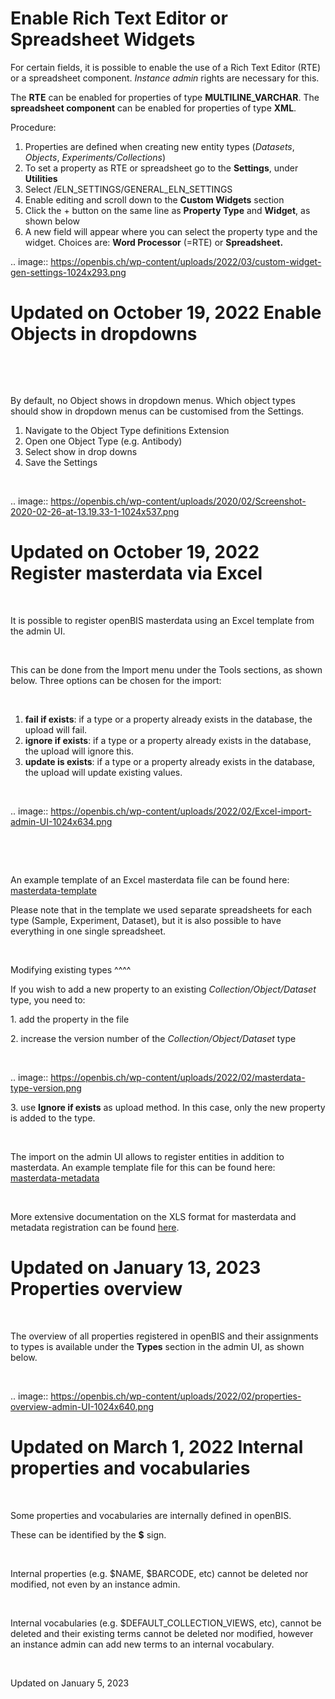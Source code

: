 Enable Rich Text Editor or Spreadsheet Widgets
==============================================



  
For certain fields, it is possible to enable the use of a Rich Text
Editor (RTE) or a spreadsheet component. *Instance admin* rights are
necessary for this.

  
The **RTE** can be enabled for properties of type
**MULTILINE\_VARCHAR**. The **spreadsheet component** can be enabled for
properties of type **XML**.

  
Procedure:  
  

1.  Properties are defined when creating new entity types (*Datasets*,
    *Objects*, *Experiments/Collections*)
2.  To set a property as RTE or spreadsheet go to the **Settings**,
    under **Utilities**
3.  Select /ELN\_SETTINGS/GENERAL\_ELN\_SETTINGS
4.  Enable editing and scroll down to the **Custom Widgets** section
5.  Click the + button on the same line as **Property Type** and
    **Widget**, as shown below
6.  A new field will appear where you can select the property type and
    the widget. Choices are: **Word Processor** (=RTE) or
    **Spreadsheet.**

.. image:: https://openbis.ch/wp-content/uploads/2022/03/custom-widget-gen-settings-1024x293.png

Updated on October 19, 2022
Enable Objects in dropdowns
===========================



 

 

By default, no Object shows in dropdown menus. Which object types should
show in dropdown menus can be customised from the Settings.

1.  Navigate to the Object Type definitions Extension
2.  Open one Object Type (e.g. Antibody)
3.  Select show in drop downs
4.  Save the Settings

 

.. image:: https://openbis.ch/wp-content/uploads/2020/02/Screenshot-2020-02-26-at-13.19.33-1-1024x537.png

Updated on October 19, 2022
Register masterdata via Excel
=============================



 

It is possible to register openBIS masterdata using an Excel template
from the admin UI.

 

This can be done from the Import menu under the Tools sections, as shown
below. Three options can be chosen for the import:

 

1.  **fail if exists**: if a type or a property already exists in the
    database, the upload will fail.
2.  **ignore if exists**: if a type or a property already exists in the
    database, the upload will ignore this.
3.  **update is exists**: if a type or a property already exists in the
    database, the upload will update existing values.

 

.. image:: https://openbis.ch/wp-content/uploads/2022/02/Excel-import-admin-UI-1024x634.png

 

 

An example template of an Excel masterdata file can be found here:
[masterdata-template](https://openbis.ch/wp-content/uploads/2022/02/masterdata-template.xls)

Please note that in the template we used separate spreadsheets for each
type (Sample, Experiment, Dataset), but it is also possible to have
everything in one single spreadsheet.

 

Modifying existing types
^^^^

If you wish to add a new property to an existing
*Collection/Object/Dataset* type, you need to:

1\. add the property in the file

2\. increase the version number of the *Collection/Object/Dataset* type

 

.. image:: https://openbis.ch/wp-content/uploads/2022/02/masterdata-type-version.png

3\. use **Ignore if exists** as upload method. In this case, only the
new property is added to the type.

 

The import on the admin UI allows to register entities in addition to
masterdata. An example template file for this can be found here:
[masterdata-metadata](https://openbis.ch/wp-content/uploads/2022/02/masterdata-metadata.xls)

 

More extensive documentation on the XLS format for masterdata and
metadata registration can be found
[here](https://unlimited.ethz.ch/display/openBISDoc2010/Excel+Import+Service).

Updated on January 13, 2023
Properties overview
===================



 

The overview of all properties registered in openBIS and their
assignments to types is available under the **Types** section in the
admin UI, as shown below.

 

.. image:: https://openbis.ch/wp-content/uploads/2022/02/properties-overview-admin-UI-1024x640.png

Updated on March 1, 2022
Internal properties and vocabularies
====================================



 

Some properties and vocabularies are internally defined in openBIS.

These can be identified by the **$** sign.

 

Internal properties (e.g. $NAME, $BARCODE, etc) cannot be deleted nor
modified, not even by an instance admin.

 

Internal vocabularies (e.g. $DEFAULT\_COLLECTION\_VIEWS, etc), cannot be
deleted and their existing terms cannot be deleted nor modified, however
an instance admin can add new terms to an internal vocabulary.

 

Updated on January 5, 2023
